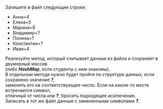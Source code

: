 Запишите в файл следующие строки:
* Анна=4
* Елена=5
* Марина=6
* Владимир=?
* Полина=?
* Константин=?
* Иван=4

Реализуйте метод, который считывает данные из файла и сохраняет в двумерный массив  
(либо ***HashMap***, если студенты с ним знакомы).  
В отдельном методе нужно будет пройти по структуре данных, если сохранено значение ***?***,  
заменить его на соответствующее число. Если на каком-то месте встречается символ,  
отличный от числа или ***?***, бросить подходящее исключение.  
Записать в тот же файл данные с замененными символами ***?***.